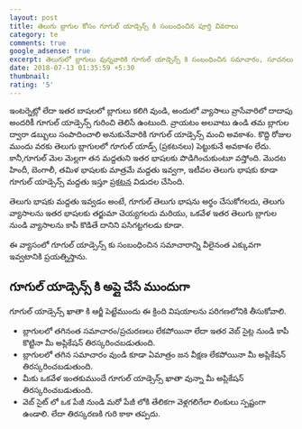 ```yaml
---
layout: post
title: తెలుగు బ్లాగుల కోసం గూగుల్ యాడ్సెన్స్ కి సంబంధించిన పూర్తి వివరాలు
category: te
comments: true 
google_adsense: true
excerpt: తెలుగులో బ్లాగులు వున్నవారికి గూగుల్ యాడ్సెన్స్ కి సంబంధించిన సమాచారం, సూచనలు మరియు చిట్కాలు.
date: 2018-07-13 01:35:59 +5:30
thumbnail: 
rating: '5'
---
```

ఇంటర్నెట్లో లేదా ఇతర బాషలలో బ్లాగులు కలిగి వుండి, అందులో వ్యాసాలు వ్రాసేవారిలో దాదాపు అందరికీ గూగుల్ యాడ్సెన్స్ గురించి తెలిసే ఉంటుంది. వ్రాయటం అలవాటు ఉండి తమ బ్లాగుల ద్వారా డబ్బులు సంపాదించాలి అనుకునేవారికి గూగుల్ యాడ్సెన్స్ మంచి అవకాశం. కొద్ది రోజుల ముందు వరకు తెలుగు బ్లాగులలో గూగుల్ యాడ్స్ (ప్రకటనలు) పెట్టుకునే అవకాశం లేదు. కానీ,గూగుల్ మెల మెల్లగా తన మద్దతుని ఇతర భాషలకు పొడిగించుకుంటూ వస్తోంది. మొదట హిందీ, బెంగాలీ, తమిళ భాషలకు మాత్రమే మద్దతు ఇవ్వగా, ఇటీవల తెలుగు భాషకు కూడా గూగుల్ యాడ్సెన్స్ మద్దతు ఇస్తూ <a href="https://adsense.googleblog.com/2018/06/adsense-now-understands-telugu.html">ప్రకటన</a> విడుదల చేసింది.

తెలుగు భాషకు మద్దతు ఇవ్వడం అంటే, గూగుల్ తెలుగు భాషను అర్థం చేసుకోగలదు, తెలుగు వ్యాసాలను ఇతర భాషలకు తర్జుమా చెయ్యగలదు మరియు, ఒకవేళ ఇతర తెలుగు బ్లాగుల నుండి వ్యాసాలను కాపీ కొడితే దానిని పసిగట్టగలడు కూడా.

ఈ వ్యాసంలో గూగుల్ యాడ్సెన్స్ కు సంబంధించిన సమాచారాన్ని వీలైనంత ఎక్కువగా ఇవ్వటానికి ప్రయత్నిస్తాను.

## గూగుల్ యాడ్సెన్స్ కి అప్లై చేసే ముందుగా
గూగుల్ యాడ్సెన్స్ ఖాతా కి ఆర్జీ పెట్టేముందు ఈ క్రింది విషయాలను పరిగణలోనికి తీసుకోవాలి.
 * బ్లాగులలో తగినంత సమాచారం/ప్రచురణలు లేకపోయినా లేదా ఇతర వెబ్ సైట్ల నుండి కాపీ కొట్టినా మీ అప్లికేషన్ తిరస్కరించబడుతుంది.
 * బ్లాగులలో తగిన సమాచారం వుండి కూడా ఏమాత్రం జన వీక్షణ లేకపోయినా మీ అప్లికేషన్ తిరస్కరించబడుతుంది.
 * మీకు ఒకవేళ ఇంతకుముందే గూగుల్ యాడ్సెన్స్ ఖాతా వున్నా మీ అప్లికేషన్ తిరస్కరించబడుతుంది.
 * వెబ్ సైట్ లో ఒక పేజీ నుండి మరో పేజీ లోకి తేలికగా వెళ్లగలిగేలా లింకులు స్పష్టంగా ఉండాలి. లేదా తిరస్కరణకి గురి కాకా తప్పదు.


